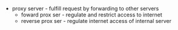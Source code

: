- proxy server - fulfill request by forwarding to other servers
    - foward prox ser - regulate and restrict access to internet
    - reverse prox ser - regulate internet access of internal server
